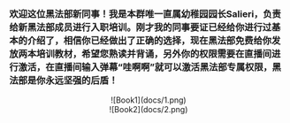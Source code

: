 ### 欢迎这位黑法部新同事！我是本群唯一直属幼稚园园长Salieri，负责给新黑法部成员进行入职培训。刚才我的同事要证已经给你进行过基本的介绍了，相信你已经做出了正确的选择，现在黑法部免费给你发放两本培训教材，希望您熟读并背诵，另外你的权限需要在直播间进行激活，在直播间输入弹幕“哇啊啊”就可以激活黑法部专属权限，黑法部是你永远坚强的后盾！

<center>![Book1](docs/1.png)</center>
<center>![Book2](docs/2.png)</center>
